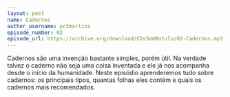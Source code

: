 ```yaml
---
layout: post
name: Cadernos
author_username: pr3martins
episode_number: 02
episode_url: https://archive.org/download/CDsSemRotulo/02-Cadernos.mp3
---
```


Cadernos são uma invenção bastante simples, porém útil. Na verdade talvez o caderno não seja uma coisa inventada e ele já nos acompanha desde o início da humanidade. Neste episódio aprenderemos tudo sobre cadernos: os principais tipos, quantas folhas eles contém e quais os cadernos mais recomendados.
